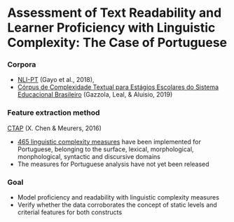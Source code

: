 # Assessment of Text Readability and Learner Proficiency with Linguistic Complexity: The Case of Portuguese

### Corpora

- [NLI-PT](https://clul.ulisboa.pt/en/recurso/portuguese-native-language-identification-dataset) (Gayo et al., 2018),
- [Córpus de Complexidade Textual para Estágios Escolares do Sistema Educacional Brasileiro](https://github.com/gazzola/corpus_readability_nlp_portuguese) (Gazzola, Leal, & Aluisio, 2019)

### Feature extraction method
[CTAP](https://sifnos.sfs.uni-tuebingen.de/ctap/) (X. Chen & Meurers, 2016)
* [465 linguistic complexity measures](https://docs.google.com/spreadsheets/d/1qCGa7btUa9YBgaleaVihXSM6UW8Dwzo4cz0fc5mUrJM/edit?usp=sharing) have been implemented for Portuguese, 
  belonging to the surface, lexical, morphological, monphological, syntactic and discursive domains
* The measures for Portuguese analysis have not yet been released

### Goal
- Model proficiency and readability with linguistic complexity measures
- Verify whether the data corroborates the concept of static levels and criterial features for both constructs
